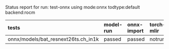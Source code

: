 Status report for run: test-onnx using mode:onnx todtype:default backend:rocm

| tests                               | model-run   | onnx-import   | torch-mlir   | iree-compile   | inference   |
|:------------------------------------|:------------|:--------------|:-------------|:---------------|:------------|
| onnx/models/bat_resnext26ts.ch_in1k | passed      | passed        | notrun       | failed         | notrun      |
